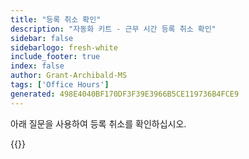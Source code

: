 ```yaml
---
title: "등록 취소 확인"
description: "자동화 키트 - 근무 시간 등록 취소 확인"
sidebar: false
sidebarlogo: fresh-white
include_footer: true
index: false
author: Grant-Archibald-MS
tags: ['Office Hours']
generated: 498E4040BF170DF3F39E3966B5CE119736B4FCE9
---
```


아래 질문을 사용하여 등록 취소를 확인하십시오.

{{<questions name="/content/ko/office-hours/unregister-confirm.json" completed="등록 취소 확인을 완료해 주셔서 감사합니다." showNavigationButtons="false" locale="ko">}}
